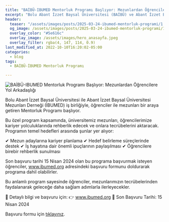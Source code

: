 ```yaml
---
title: "BAİBÜ-IBUMED Mentorluk Programı Başlıyor: Mezunlardan Öğrencilere Yol Arkadaşlığı"
excerpt: "Bolu Abant İzzet Baysal Üniversitesi (BAİBÜ) ve Abant İzzet Baysal Üniversitesi Mezunları Derneği (İBUMED) işbirliği protokolü kapsamında, öğrencilerimiz için Mentorluk Programı başlıyor."
header:
  teaser: "/assets/images/posts/2025-03-24-ibumed-mentorluk-programi/1.jpeg"
  og_image: /assets/images/posts/2025-03-24-ibumed-mentorluk-programi/1.jpeg
  overlay_color: "#5e616c"
  overlay_image: /assets/images/hero_anasayfa.jpeg
  overlay_filter: rgba(4, 147, 114, 0.9)
last_modified_at: 2022-10-10T16:20:02-05:00
categories:
  - blog
tags:
  - BAİBÜ-İBUMED Mentorluk Programı

---
```


<img src="{{ site.url }}{{ site.baseurl }}/assets/images/posts/2025-03-24-ibumed-mentorluk-programi/1.jpeg" alt="BAİBÜ-IBUMED Mentorluk Programı Başlıyor: Mezunlardan Öğrencilere Yol Arkadaşlığı">

Bolu Abant İzzet Baysal Üniversitesi ile Abant İzzet Baysal Üniversitesi Mezunları Derneği (IBUMED) iş birliğiyle, öğrenciler ile mezunları bir araya getiren Mentorluk Programı başlıyor.

Bu özel program kapsamında, üniversitemiz mezunları, öğrencilerimize kariyer yolculuklarında rehberlik edecek ve onlara tecrübelerini aktaracak.
Programın temel hedefleri arasında şunlar yer alıyor:

✔ Mezun adaylarına kariyer planlama
✔ Hedef belirleme süreçlerinde destek
✔ İş hayatına dair önemli ipuçlarının paylaşılması
✔ Öğrencilere birebir rehberlik sunulması

Son başvuru tarihi 15 Nisan 2024 olan bu programa başvurmak isteyen öğrenciler, www.ibumed.org adresindeki başvuru formunu doldurarak programa dahil olabilirler.

Bu anlamlı program sayesinde öğrenciler, mezunlarımızın tecrübelerinden faydalanarak geleceğe daha sağlam adımlarla ilerleyecekler.

📌 Detaylı bilgi ve başvuru için:
👉 www.ibumed.org
📅 Son Başvuru Tarihi: 15 Nisan 2024

Başvuru formu için [tıklayınız](https://docs.google.com/forms/d/1jt8gxKFxqwiR-87x3zIN9rXP5mV1mUFDkPMpCDKdL2k/edit).